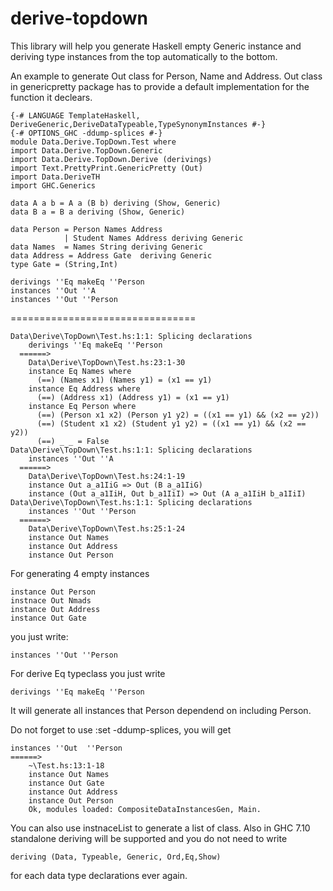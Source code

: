 # derive-topdown
This library will help you generate Haskell empty Generic instance and deriving type instances from the top automatically to the bottom.

An example to generate Out class for Person, Name and Address.
Out class in genericpretty package has to provide a default implementation for the function it declears.

    {-# LANGUAGE TemplateHaskell, DeriveGeneric,DeriveDataTypeable,TypeSynonymInstances #-}
    {-# OPTIONS_GHC -ddump-splices #-}
    module Data.Derive.TopDown.Test where 
    import Data.Derive.TopDown.Generic
    import Data.Derive.TopDown.Derive (derivings)
    import Text.PrettyPrint.GenericPretty (Out)
    import Data.DeriveTH
    import GHC.Generics

    data A a b = A a (B b) deriving (Show, Generic)
    data B a = B a deriving (Show, Generic)

    data Person = Person Names Address
                | Student Names Address deriving Generic
    data Names  = Names String deriving Generic
    data Address = Address Gate  deriving Generic
    type Gate = (String,Int)

    derivings ''Eq makeEq ''Person
    instances ''Out ''A
    instances ''Out ''Person

================================

    Data\Derive\TopDown\Test.hs:1:1: Splicing declarations
        derivings ''Eq makeEq ''Person
      ======>
        Data\Derive\TopDown\Test.hs:23:1-30
        instance Eq Names where
          (==) (Names x1) (Names y1) = (x1 == y1)
        instance Eq Address where
          (==) (Address x1) (Address y1) = (x1 == y1)
        instance Eq Person where
          (==) (Person x1 x2) (Person y1 y2) = ((x1 == y1) && (x2 == y2))
          (==) (Student x1 x2) (Student y1 y2) = ((x1 == y1) && (x2 == y2))
          (==) _ _ = False
    Data\Derive\TopDown\Test.hs:1:1: Splicing declarations
        instances ''Out ''A
      ======>
        Data\Derive\TopDown\Test.hs:24:1-19
        instance Out a_a1IiG => Out (B a_a1IiG)
        instance (Out a_a1IiH, Out b_a1IiI) => Out (A a_a1IiH b_a1IiI)
    Data\Derive\TopDown\Test.hs:1:1: Splicing declarations
        instances ''Out ''Person
      ======>
        Data\Derive\TopDown\Test.hs:25:1-24
        instance Out Names
        instance Out Address
        instance Out Person

For generating 4 empty instances

    instance Out Person
    instnace Out Nmads
    instance Out Address
    instance Out Gate

you just write:

    instances ''Out ''Person

For derive Eq typeclass you just write

    derivings ''Eq makeEq ''Person

It will generate all instances that Person dependend on including Person.

Do not forget to use :set -ddump-splices, you will get

    instances ''Out  ''Person
    ======>
        ~\Test.hs:13:1-18
        instance Out Names
        instance Out Gate
        instance Out Address
        instance Out Person
        Ok, modules loaded: CompositeDataInstancesGen, Main.

You can also use instnaceList to generate a list of class. 
Also in GHC 7.10 standalone deriving will be supported and you do not need to write

    deriving (Data, Typeable, Generic, Ord,Eq,Show)

for each data type declarations ever again.
